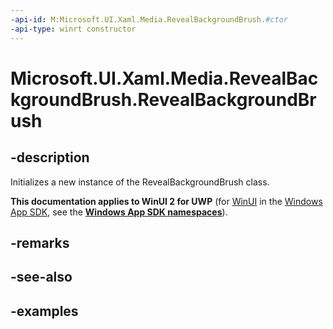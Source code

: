 ```yaml
---
-api-id: M:Microsoft.UI.Xaml.Media.RevealBackgroundBrush.#ctor
-api-type: winrt constructor
---
```

<!-- Method syntax.
public RevealBackgroundBrush.RevealBackgroundBrush()
-->

# Microsoft.UI.Xaml.Media.RevealBackgroundBrush.RevealBackgroundBrush


## -description

Initializes a new instance of the RevealBackgroundBrush class.


**This documentation applies to WinUI 2 for UWP** (for [WinUI](/windows/apps/winui/winui3/) in the [Windows App SDK](/windows/apps/windows-app-sdk/), see the **[Windows App SDK namespaces](/windows/windows-app-sdk/api/winrt/)**).

## -remarks


## -see-also


## -examples


